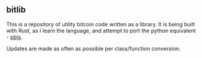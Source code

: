 ## bitlib
This is a repository of utility bitcoin code written as a library. It is being built with Rust, as I learn the language, and attempt to port the python equivalent - [pbjs](https://github.com/enigbe/pbjs).

Updates are made as often as possible per class/function conversion.